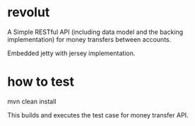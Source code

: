 # revolut

A Simple RESTful API (including data model and the backing implementation) for money transfers between accounts.

Embedded jetty with jersey implementation.

# how to test
mvn clean install

This builds and executes the test case for money transfer API.
